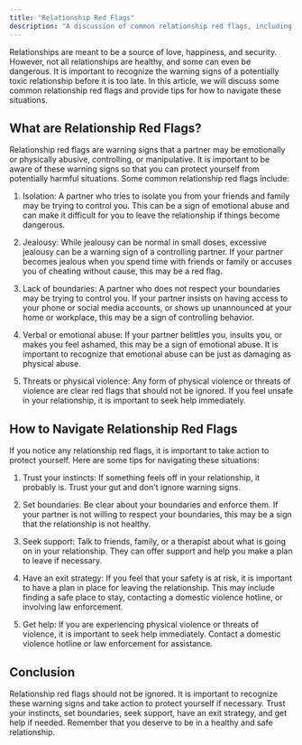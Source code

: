 ```yaml
---
title: "Relationship Red Flags"
description: "A discussion of common relationship red flags, including signs of emotional abuse and controlling behavior."
---
```

Relationships are meant to be a source of love, happiness, and security. However, not all relationships are healthy, and some can even be dangerous. It is important to recognize the warning signs of a potentially toxic relationship before it is too late. In this article, we will discuss some common relationship red flags and provide tips for how to navigate these situations.

## What are Relationship Red Flags?

Relationship red flags are warning signs that a partner may be emotionally or physically abusive, controlling, or manipulative. It is important to be aware of these warning signs so that you can protect yourself from potentially harmful situations. Some common relationship red flags include:

1.  Isolation: A partner who tries to isolate you from your friends and family may be trying to control you. This can be a sign of emotional abuse and can make it difficult for you to leave the relationship if things become dangerous.
    
2.  Jealousy: While jealousy can be normal in small doses, excessive jealousy can be a warning sign of a controlling partner. If your partner becomes jealous when you spend time with friends or family or accuses you of cheating without cause, this may be a red flag.
    
3.  Lack of boundaries: A partner who does not respect your boundaries may be trying to control you. If your partner insists on having access to your phone or social media accounts, or shows up unannounced at your home or workplace, this may be a sign of controlling behavior.
    
4.  Verbal or emotional abuse: If your partner belittles you, insults you, or makes you feel ashamed, this may be a sign of emotional abuse. It is important to recognize that emotional abuse can be just as damaging as physical abuse.
    
5.  Threats or physical violence: Any form of physical violence or threats of violence are clear red flags that should not be ignored. If you feel unsafe in your relationship, it is important to seek help immediately.
    

## How to Navigate Relationship Red Flags

If you notice any relationship red flags, it is important to take action to protect yourself. Here are some tips for navigating these situations:

1.  Trust your instincts: If something feels off in your relationship, it probably is. Trust your gut and don't ignore warning signs.
    
2.  Set boundaries: Be clear about your boundaries and enforce them. If your partner is not willing to respect your boundaries, this may be a sign that the relationship is not healthy.
    
3.  Seek support: Talk to friends, family, or a therapist about what is going on in your relationship. They can offer support and help you make a plan to leave if necessary.
    
4.  Have an exit strategy: If you feel that your safety is at risk, it is important to have a plan in place for leaving the relationship. This may include finding a safe place to stay, contacting a domestic violence hotline, or involving law enforcement.
    
5.  Get help: If you are experiencing physical violence or threats of violence, it is important to seek help immediately. Contact a domestic violence hotline or law enforcement for assistance.
    

## Conclusion

Relationship red flags should not be ignored. It is important to recognize these warning signs and take action to protect yourself if necessary. Trust your instincts, set boundaries, seek support, have an exit strategy, and get help if needed. Remember that you deserve to be in a healthy and safe relationship.
